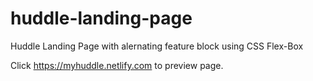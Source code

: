 # huddle-landing-page
Huddle Landing Page with alernating feature block using CSS Flex-Box

Click https://myhuddle.netlify.com to preview page.
